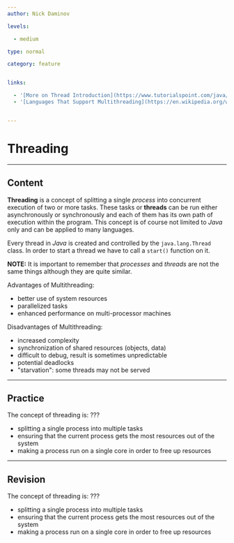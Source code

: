 ```yaml
---
author: Nick Daminov

levels:

  - medium

type: normal

category: feature


links:

  - '[More on Thread Introduction](https://www.tutorialspoint.com/java/java_multithreading.htm){website}'
  - '[Languages That Support Multithreading](https://en.wikipedia.org/wiki/List_of_concurrent_and_parallel_programming_languages){website}'


---
```


# Threading

---

## Content

**Threading** is a concept of splitting a single _process_ into concurrent execution of two or more tasks. These tasks or **threads** can be run either asynchronously or synchronously and each of them has its own path of execution within the program. This concept is of course not limited to _Java_ only and can be applied to many languages.

Every thread in _Java_ is created and controlled by the `java.lang.Thread` class. In order to start a thread we have to call a `start()` function on it.

**NOTE:** It is important to remember that _processes_ and _threads_ are not the same things although they are quite similar.

Advantages of Multithreading:

- better use of system resources
- parallelized tasks
- enhanced performance on multi-processor machines

Disadvantages of Multithreading:

- increased complexity
- synchronization of shared resources (objects, data)
- difficult to debug, result is sometimes unpredictable
- potential deadlocks
- "starvation": some threads may not be served

---

## Practice

The concept of threading is: ???

- splitting a single process into multiple tasks
- ensuring that the current process gets the most resources out of the system
- making a process run on a single core in order to free up resources

---

## Revision

The concept of threading is: ???

- splitting a single process into multiple tasks
- ensuring that the current process gets the most resources out of the system
- making a process run on a single core in order to free up resources
